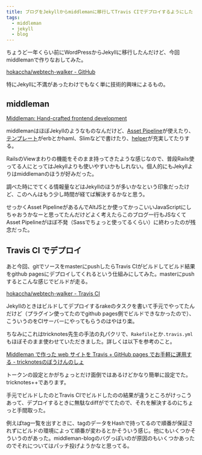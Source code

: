 ```yaml
---
title: ブログをJekyllからmiddlemanに移行してTravis CIでデプロイするようにした
tags:
  - middleman
  - jekyll
  - blog
---
```


ちょうど一年くらい前にWordPressからJekyllに移行したんだけど、今回middlemanで作りなおしてみた。

[hokaccha/webtech-walker - GitHub](https://github.com/hokaccha/webtech-walker)

特にJekyllに不満があったわけでもなく単に技術的興味によるもの。

## middleman

[Middleman: Hand-crafted frontend development](http://middlemanapp.com/)

middlemanはほぼJekyllのようなものなんだけど、[Asset Pipeline](http://middlemanapp.com/asset-pipeline/)が使えたり、[テンプレート](http://middlemanapp.com/templates/)がerbとかhaml、Slimなどで書けたり、[helper](http://middlemanapp.com/helpers/)が充実してたりする。

RailsのViewまわりの機能をそのまま持ってきたような感じなので、普段Rails使ってる人にとってはJekyllよりも使いやすいかもしれない。個人的にもJekyllよりはmiddlemanのほうが好みだった。

調べた時にでてくる情報量などはJekyllのほうが多いかなという印象だったけど、このへんはもう少し時間が経てば解決するかなと思う。

せっかくAsset PipelineがあるんでAltJSとか使ってかっこいいJavaScriptにしちゃおうかなーと思ってたんだけどよく考えたらこのブログ一行もJSなくてAsset Pipelineがほぼ不発（Sassでちょっと使ってるくらい）に終わったのが残念だった。

## Travis CI でデプロイ

あと今回、gitでソースをmasterにpushしたらTravis CIがビルドしてビルド結果をgithub pagesにデプロイしてくれるという仕組みにしてみた。masterにpushするとこんな感じでビルドが走る。

[hokaccha/webtech-walker - Travis CI](https://travis-ci.org/hokaccha/webtech-walker/builds/10609434)

Jekyllのときはビルドしてデプロイするrakeのタスクを書いて手元でやってたんだけど（プラグイン使ってたのでgithub pages側でビルドできなかったので）、こういうのをCIサーバーにやってもらうのはやはり楽。

ちなみにこれはtricknotes先生の手法の丸パクリで、`Rakefile`とか`.travis.yml`もほぼそのまま使わせていただきました。詳しくは以下を参考のこと。

[Middleman で作った web サイトを Travis + GitHub pages でお手軽に運用する - tricknotesのぼうけんのしょ](http://tricknotes.hateblo.jp/entry/2013/06/17/020229)

トークンの設定とかがちょっとだけ面倒ではあるけどかなり簡単に設定でた。tricknotes++であります。

手元でビルドしたのとTravis CIでビルドしたのの結果が違うところがけっこうあって、デプロイするときに無駄なdiffがでてたので、それを解決するのにちょっと手間取った。

例えばtag一覧を出すときに、tagのデータをHashで持ってるので順番が保証されずにビルドの環境によって順番が変わるとかそういう感じ。他にもいくつかそういうのがあった。middleman-blogのバグっぽいのが原因のもいくつかあったのでそれについてはパッチ投げようかなと思ってる。
